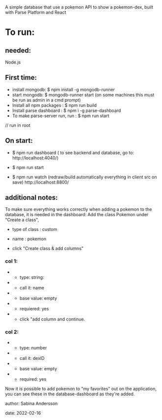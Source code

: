 A simple database that use a pokemon API to show a pokemon-dex, built with Parse Platform and React

# To run:

## needed:
Node.js


## First time:
- install mongodb: $ npm install -g mongodb-runner
- start mongodb: $ mongodb-runner start (on some machines this must be run as admin in a cmd prompt)
- Install all npm packages : $ npm run build 
- Install parse dashboard : $ npm i -g parse-dashboard
- To make parse-server run, run : $ npm run start


// run in root
## On start: 

- $ npm run dashboard 
( to see backend and database, go to: http://localhost:4040/)

- $ npm run start

- $ npm run watch
(redraw/build automatically everything in client src on save)
http://localhost:8800/


## additional notes: 
To make sure everything works correctly when adding a pokemon to the database, it is needed in the dashboard:
Add the class Pokemon under "Create a class",
- type of class : custom
- name : pokemon

- click "Create class & add columns"

### col 1: 
- - type: string:
- - call it: name
- - base value: empty
- - requiered: yes
- - click "add column and continue.

### col 2:
- - type: number
- - call it: dexID
- - base value: empty
- - required: yes

Now it is possible to add pokemon to "my favorites" out on the application, you can see these in the database-dashboard as they're added.



author: Sabina Andersson

date: 2022-02-16
